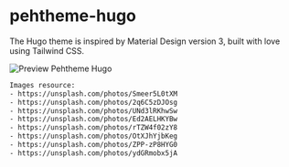 # pehtheme-hugo
The Hugo theme is inspired by Material Design version 3, built with love using Tailwind CSS.


![Preview Pehtheme Hugo](https://raw.githubusercontent.com/fauzanmy/pehtheme-hugo-lite/main/images/tn.png?raw=true)


```txt
Images resource:
- https://unsplash.com/photos/Smeer5L0tXM
- https://unsplash.com/photos/2q6C5zDJOsg
- https://unsplash.com/photos/UNd3lRKhwSw
- https://unsplash.com/photos/Ed2AELHKYBw
- https://unsplash.com/photos/rTZW4f02zY8
- https://unsplash.com/photos/OtXJhYjbKeg
- https://unsplash.com/photos/ZPP-zP8HYG0
- https://unsplash.com/photos/ydGRmobx5jA
```

